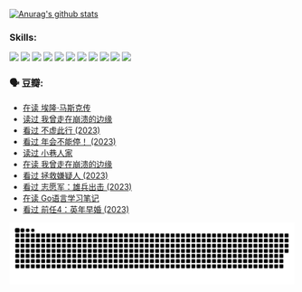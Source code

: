 
[![Anurag's github stats](https://github-readme-stats.vercel.app/api?username=w940853815)](https://github.com/anuraghazra/github-readme-stats)

### Skills:

<code><img height="32" src="https://cdn.jsdelivr.net/npm/simple-icons@v5/icons/python.svg"></code>
<code><img height="32" src="https://cdn.jsdelivr.net/npm/simple-icons@v5/icons/javascript.svg"></code>
<code><img height="32" src="https://cdn.jsdelivr.net/npm/simple-icons@v5/icons/django.svg"></code>
<code><img height="32" src="https://cdn.jsdelivr.net/npm/simple-icons@v5/icons/flask.svg"></code>
<code><img height="32" src="https://cdn.jsdelivr.net/npm/simple-icons@v5/icons/vuetify.svg"></code>
<code><img height="32" src="https://cdn.jsdelivr.net/npm/simple-icons@v5/icons/git.svg"></code>
<code><img height="32" src="https://cdn.jsdelivr.net/npm/simple-icons@v5/icons/docker.svg"></code>
<code><img height="32" src="https://cdn.jsdelivr.net/npm/simple-icons@v5/icons/postgresql.svg"></code>
<code><img height="32" src="https://cdn.jsdelivr.net/npm/simple-icons@v5/icons/elasticsearch.svg"></code>
<code><img height="32" src="https://cdn.jsdelivr.net/npm/simple-icons@v5/icons/macos.svg"></code>
<code><img height="32" src="https://cdn.jsdelivr.net/npm/simple-icons@v5/icons/linux.svg"></code>

### 🗣 豆瓣:

<!-- DOUBAN-ACTIVITIES:START -->
- [在读 埃隆·马斯克传](https://www.douban.com/people/136069238/status/4500417190/?_i=06379223)
- [读过 我曾走在崩溃的边缘](https://www.douban.com/people/136069238/status/4500416754/?_i=06379223)
- [看过 不虚此行‎ (2023)](https://www.douban.com/people/136069238/status/4499973052/?_i=06379223)
- [看过 年会不能停！‎ (2023)](https://www.douban.com/people/136069238/status/4498582002/?_i=06379223)
- [读过 小巷人家](https://www.douban.com/people/136069238/status/4489290935/?_i=06379223)
- [在读 我曾走在崩溃的边缘](https://www.douban.com/people/136069238/status/4489290559/?_i=06379223)
- [看过 拯救嫌疑人‎ (2023)](https://www.douban.com/people/136069238/status/4477421513/?_i=06379223)
- [看过 志愿军：雄兵出击‎ (2023)](https://www.douban.com/people/136069238/status/4465247367/?_i=06379223)
- [在读 Go语言学习笔记](https://www.douban.com/people/136069238/status/4459852901/?_i=06379223)
- [看过 前任4：英年早婚‎ (2023)](https://www.douban.com/people/136069238/status/4458320768/?_i=06379223)
<!-- DOUBAN-ACTIVITIES:END -->


![Snake animation](https://raw.githubusercontent.com/w940853815/w940853815/output/github-contribution-grid-snake.svg)

<!--
**w940853815/w940853815** is a ✨ _special_ ✨ repository because its `README.md` (this file) appears on your GitHub profile.

Here are some ideas to get you started:

- 🔭 I’m currently working on ...
- 🌱 I’m currently learning ...
- 👯 I’m looking to collaborate on ...
- 🤔 I’m looking for help with ...
- 💬 Ask me about ...
- 📫 How to reach me: ...
- 😄 Pronouns: ...
- ⚡ Fun fact: ...
-->
